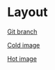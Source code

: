 # Layout 


[Git branch](https://github.com/codiku/react-native-temperature-converter/tree/002-EN-layout)

[Cold image](https://github.com/codiku/ressources/blob/master/cold.png)

[Hot image](https://github.com/codiku/ressources/blob/master/hot.png)